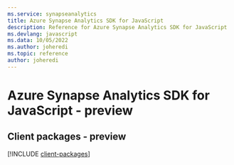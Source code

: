 ```yaml
---
ms.service: synapseanalytics
title: Azure Synapse Analytics SDK for JavaScript
description: Reference for Azure Synapse Analytics SDK for JavaScript
ms.devlang: javascript
ms.data: 10/05/2022
ms.author: joheredi
ms.topic: reference
author: joheredi
---
```

# Azure Synapse Analytics SDK for JavaScript - preview

## Client packages - preview
[!INCLUDE [client-packages](synapse-analytics-client-index.md)]